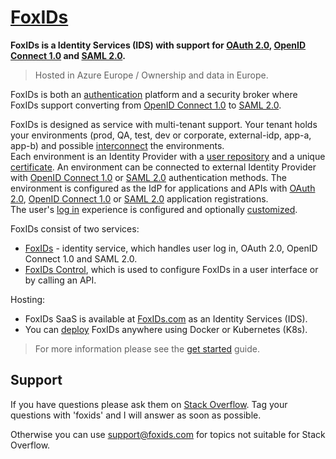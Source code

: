 # [FoxIDs](https://www.foxids.com)


**FoxIDs is a Identity Services (IDS) with support for [OAuth 2.0](https://www.foxids.com/docs/oauth-2.0.md), [OpenID Connect 1.0](https://www.foxids.com/docs/oidc.md) and [SAML 2.0](https://www.foxids.com/docs/saml-2.0.md).**

> Hosted in Azure Europe / Ownership and data in Europe.

FoxIDs is both an [authentication](https://www.foxids.com/docs/login.md) platform and a security broker where FoxIDs support converting from [OpenID Connect 1.0](https://www.foxids.com/docs/oidc.md) to [SAML 2.0](https://www.foxids.com/docs/saml-2.0.md).

FoxIDs is designed as service with multi-tenant support. Your tenant holds your environments (prod, QA, test, dev or corporate, external-idp, app-a, app-b) and possible [interconnect](https://www.foxids.com/docs/howto-environmentlink-foxids.md) the environments.  
Each environment is an Identity Provider with a [user repository](https://www.foxids.com/docs/users.md) and a unique [certificate](https://www.foxids.com/docs/certificates.md). 
An environment can be connected to external Identity Provider with [OpenID Connect 1.0](https://www.foxids.com/docs/auth-method-oidc.md) or [SAML 2.0](https://www.foxids.com/docs/auth-method-saml-2.0.md) authentication methods. 
The environment is configured as the IdP for applications and APIs with [OAuth 2.0](https://www.foxids.com/docs/app-reg-oauth-2.0.md), [OpenID Connect 1.0](https://www.foxids.com/docs/app-reg-oidc.md) or [SAML 2.0](https://www.foxids.com/docs/app-reg-saml-2.0.md) application registrations.  
The user's [log in](https://www.foxids.com/docs/login.md) experience is configured and optionally [customized](https://www.foxids.com/docs/customization.md).

FoxIDs consist of two services:

- [FoxIDs](https://www.foxids.com/docs/connections.md) - identity service, which handles user log in, OAuth 2.0, OpenID Connect 1.0 and SAML 2.0.
- [FoxIDs Control](https://www.foxids.com/docs/control.md), which is used to configure FoxIDs in a user interface or by calling an API.

Hosting:

- FoxIDs SaaS is available at [FoxIDs.com](https://www.foxids.com/action/createtenant) as an Identity Services (IDS).  
- You can [deploy](https://www.foxids.com/docs/deployment.md) FoxIDs anywhere using Docker or Kubernetes (K8s).

> For more information please see the [get started](https://www.foxids.com/docs/get-started.md) guide.

## Support

If you have questions please ask them on [Stack Overflow](https://stackoverflow.com/questions/tagged/foxids). Tag your questions with 'foxids' and I will answer as soon as possible.

Otherwise you can use [support@foxids.com](mailto:support@foxids.com) for topics not suitable for Stack Overflow.
